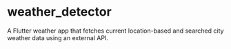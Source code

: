 # weather_detector
A Flutter weather app that fetches current location-based and searched city weather data using an external API.
